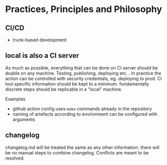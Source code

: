 # Practices, Principles and Philosophy

## CI/CD

- trunk-based development

## local is also a CI server

As much as possible, everything that can be done on CI server should be doable on
any machine. Testing, publishing, deploying etc... In practice the action can be
controlled with security credentials, eg. deploying to prod. CI tool specific information
should be kept to a minimum. fundamentally discrete steps should be replicable in a "local" machine.

Examples
- github action config uses `make` commands already in the repository
- naming of artefacts according to environment can be configured with arguments

## changelog

changelog.md will be treated the same as any other information. there will be no manual
steps to combine changelog. Conflicts are meant to be resolved.